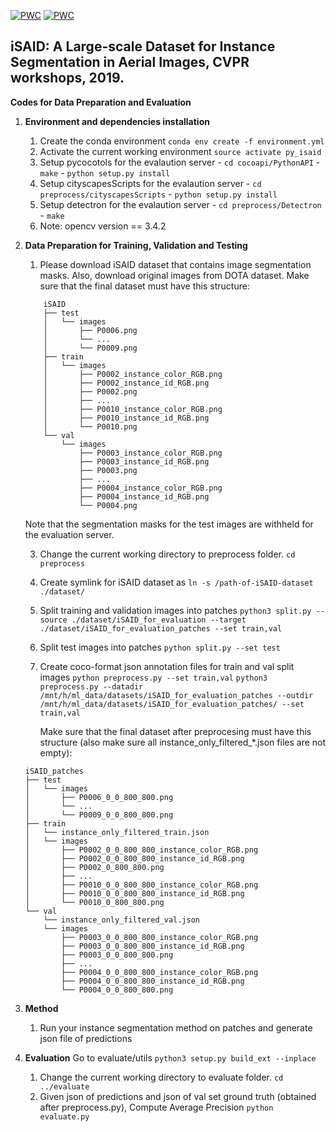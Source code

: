 [![PWC](https://img.shields.io/endpoint.svg?url=https://paperswithcode.com/badge/isaid-a-large-scale-dataset-for-instance/object-detection-on-isaid)](https://paperswithcode.com/sota/object-detection-on-isaid?p=isaid-a-large-scale-dataset-for-instance)
[![PWC](https://img.shields.io/endpoint.svg?url=https://paperswithcode.com/badge/isaid-a-large-scale-dataset-for-instance/instance-segmentation-on-isaid)](https://paperswithcode.com/sota/instance-segmentation-on-isaid?p=isaid-a-large-scale-dataset-for-instance)

## iSAID: A Large-scale Dataset for Instance Segmentation in Aerial Images, CVPR workshops, 2019.

**Codes for Data Preparation and Evaluation**

1.  **Environment and dependencies installation**
    1. Create the conda environment
            ```conda env create -f environment.yml```
    2. Activate the current working environment
             ```source activate py_isaid```
    3. Setup pycocotols for the evalaution server
               - `cd cocoapi/PythonAPI`
               - `make`
               - `python setup.py install`
    4. Setup cityscapesScripts for the evalaution server
             - `cd preprocess/cityscapesScripts`
             - `python setup.py install`
    5. Setup detectron for the evalaution server
             - `cd preprocess/Detectron`
             - `make`
    6. Note: opencv version == 3.4.2
             
2.  **Data Preparation for Training, Validation and Testing**
    1. Please download iSAID dataset that contains image segmentation masks. Also, download original images from DOTA dataset. 
    Make sure that the final dataset must have this structure:
    ```
        iSAID
        ├── test
        │   └── images
        │       ├── P0006.png
        │       └── ...
        │       └── P0009.png
        ├── train
        │   └── images
        │       ├── P0002_instance_color_RGB.png
        │       ├── P0002_instance_id_RGB.png
        │       ├── P0002.png
        │       ├── ...
        │       ├── P0010_instance_color_RGB.png
        │       ├── P0010_instance_id_RGB.png
        │       └── P0010.png
        └── val
            └── images
                ├── P0003_instance_color_RGB.png
                ├── P0003_instance_id_RGB.png
                ├── P0003.png
                ├── ...
                ├── P0004_instance_color_RGB.png
                ├── P0004_instance_id_RGB.png
                └── P0004.png
    ```
    Note that the segmentation masks for the test images are withheld for the evaluation server.
    
    3. Change the current working directory to preprocess folder.
        ```cd preprocess```
    4. Create symlink for iSAID dataset as
        ```ln -s /path-of-iSAID-dataset ./dataset/```
    
    5. Split training and validation images into patches
        ```python3 split.py --source ./dataset/iSAID_for_evaluation --target ./dataset/iSAID_for_evaluation_patches --set train,val```
    
    6. Split test images into patches
        ```python split.py --set test```
    
    7. Create coco-format json annotation files for train and val split images
        ```python preprocess.py --set train,val```
        ```python3 preprocess.py --datadir /mnt/h/ml_data/datasets/iSAID_for_evaluation_patches --outdir /mnt/h/ml_data/datasets/iSAID_for_evaluation_patches/ --set train,val```

        
        Make sure that the final dataset after preprocesing must have this structure (also make sure all instance_only_filtered_*.json files are not empty):

    ```
    iSAID_patches
    ├── test
    │   └── images
    │       ├── P0006_0_0_800_800.png
    │       └── ...
    │       └── P0009_0_0_800_800.png
    ├── train
    │   └── instance_only_filtered_train.json
    │   └── images
    │       ├── P0002_0_0_800_800_instance_color_RGB.png
    │       ├── P0002_0_0_800_800_instance_id_RGB.png
    │       ├── P0002_0_800_800.png
    │       ├── ...
    │       ├── P0010_0_0_800_800_instance_color_RGB.png
    │       ├── P0010_0_0_800_800_instance_id_RGB.png
    │       └── P0010_0_800_800.png
    └── val
        └── instance_only_filtered_val.json
        └── images
            ├── P0003_0_0_800_800_instance_color_RGB.png
            ├── P0003_0_0_800_800_instance_id_RGB.png
            ├── P0003_0_0_800_800.png
            ├── ...
            ├── P0004_0_0_800_800_instance_color_RGB.png
            ├── P0004_0_0_800_800_instance_id_RGB.png
            └── P0004_0_0_800_800.png
    ```
        
3. **Method**
    1. Run your instance segmentation method on patches and generate json file of predictions

4. **Evaluation**
    Go to evaluate/utils
    `python3 setup.py build_ext --inplace`

    1. Change the current working directory to evaluate folder.
        ```cd ../evaluate```
    3. Given json of predictions and json of val set ground truth (obtained after preprocess.py), Compute Average Precision
        ```python evaluate.py ```
